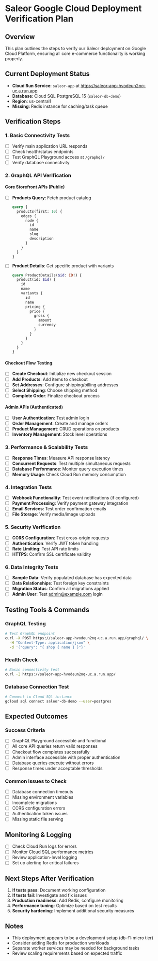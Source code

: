 # Saleor Google Cloud Deployment Verification Plan

## Overview
This plan outlines the steps to verify our Saleor deployment on Google Cloud Platform, ensuring all core e-commerce functionality is working properly.

## Current Deployment Status
- **Cloud Run Service**: `saleor-app` at https://saleor-app-hvodeun2nq-uc.a.run.app
- **Database**: Cloud SQL PostgreSQL 15 (`saleor-db-demo`)
- **Region**: us-central1
- **Missing**: Redis instance for caching/task queue

## Verification Steps

### 1. Basic Connectivity Tests
- [ ] Verify main application URL responds
- [ ] Check health/status endpoints
- [ ] Test GraphQL Playground access at `/graphql/`
- [ ] Verify database connectivity

### 2. GraphQL API Verification
#### Core Storefront APIs (Public)
- [ ] **Products Query**: Fetch product catalog
  ```graphql
  query {
    products(first: 10) {
      edges {
        node {
          id
          name
          slug
          description
        }
      }
    }
  }
  ```

- [ ] **Product Details**: Get specific product with variants
  ```graphql
  query ProductDetails($id: ID!) {
    product(id: $id) {
      id
      name
      variants {
        id
        name
        pricing {
          price {
            gross {
              amount
              currency
            }
          }
        }
      }
    }
  }
  ```

#### Checkout Flow Testing
- [ ] **Create Checkout**: Initialize new checkout session
- [ ] **Add Products**: Add items to checkout
- [ ] **Set Addresses**: Configure shipping/billing addresses
- [ ] **Select Shipping**: Choose shipping method
- [ ] **Complete Order**: Finalize checkout process

#### Admin APIs (Authenticated)
- [ ] **User Authentication**: Test admin login
- [ ] **Order Management**: Create and manage orders
- [ ] **Product Management**: CRUD operations on products
- [ ] **Inventory Management**: Stock level operations

### 3. Performance & Scalability Tests
- [ ] **Response Times**: Measure API response latency
- [ ] **Concurrent Requests**: Test multiple simultaneous requests
- [ ] **Database Performance**: Monitor query execution times
- [ ] **Memory Usage**: Check Cloud Run memory consumption

### 4. Integration Tests
- [ ] **Webhook Functionality**: Test event notifications (if configured)
- [ ] **Payment Processing**: Verify payment gateway integration
- [ ] **Email Services**: Test order confirmation emails
- [ ] **File Storage**: Verify media/image uploads

### 5. Security Verification
- [ ] **CORS Configuration**: Test cross-origin requests
- [ ] **Authentication**: Verify JWT token handling
- [ ] **Rate Limiting**: Test API rate limits
- [ ] **HTTPS**: Confirm SSL certificate validity

### 6. Data Integrity Tests
- [ ] **Sample Data**: Verify populated database has expected data
- [ ] **Data Relationships**: Test foreign key constraints
- [ ] **Migration Status**: Confirm all migrations applied
- [ ] **Admin User**: Test admin@example.com login

## Testing Tools & Commands

### GraphQL Testing
```bash
# Test GraphQL endpoint
curl -X POST https://saleor-app-hvodeun2nq-uc.a.run.app/graphql/ \
  -H "Content-Type: application/json" \
  -d '{"query": "{ shop { name } }"}'
```

### Health Check
```bash
# Basic connectivity test
curl -I https://saleor-app-hvodeun2nq-uc.a.run.app/
```

### Database Connection Test
```bash
# Connect to Cloud SQL instance
gcloud sql connect saleor-db-demo --user=postgres
```

## Expected Outcomes

### Success Criteria
- [ ] GraphQL Playground accessible and functional
- [ ] All core API queries return valid responses
- [ ] Checkout flow completes successfully
- [ ] Admin interface accessible with proper authentication
- [ ] Database queries execute without errors
- [ ] Response times under acceptable thresholds

### Common Issues to Check
- [ ] Database connection timeouts
- [ ] Missing environment variables
- [ ] Incomplete migrations
- [ ] CORS configuration errors
- [ ] Authentication token issues
- [ ] Missing static file serving

## Monitoring & Logging
- [ ] Check Cloud Run logs for errors
- [ ] Monitor Cloud SQL performance metrics
- [ ] Review application-level logging
- [ ] Set up alerting for critical failures

## Next Steps After Verification
1. **If tests pass**: Document working configuration
2. **If tests fail**: Investigate and fix issues
3. **Production readiness**: Add Redis, configure monitoring
4. **Performance tuning**: Optimize based on test results
5. **Security hardening**: Implement additional security measures

## Notes
- This deployment appears to be a development setup (db-f1-micro tier)
- Consider adding Redis for production workloads
- Separate worker services may be needed for background tasks
- Review scaling requirements based on expected traffic